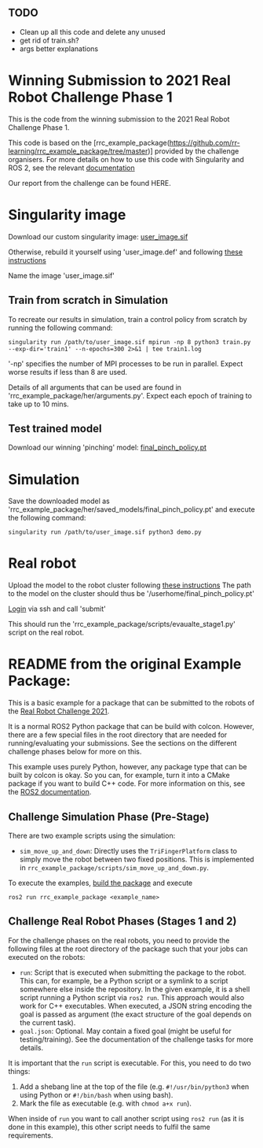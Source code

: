 ## TODO
- Clean up all this code and delete any unused
- get rid of train.sh?
- args better explanations

Winning Submission to 2021 Real Robot Challenge Phase 1
=======================================================

This is the code from the winning submission to the 2021 Real Robot Challenge Phase 1.

This code is based on the [rrc_example_package(https://github.com/rr-learning/rrc_example_package/tree/master)]
provided by the challenge organisers. For more details on how to use this code with Singularity and ROS 2, see
the relevant [documentation](https://people.tuebingen.mpg.de/felixwidmaier/rrc2021/singularity.html)

Our report from the challenge can be found HERE.

# Singularity image

Download our custom singularity image: [user_image.sif](https://drive.google.com/drive/folders/1AKf4O28h8sYF_6J3FUq9oXJBY88joDcl?usp=sharing)

Otherwise, rebuild it yourself using 'user_image.def' and following
[these instructions](https://people.tuebingen.mpg.de/felixwidmaier/rrc2021/singularity.html#add-custom-dependencies-to-the-container)

Name the image 'user_image.sif'

## Train from scratch in Simulation

To recreate our results in simulation, train a control policy from scratch by running the following command:

    singularity run /path/to/user_image.sif mpirun -np 8 python3 train.py --exp-dir='train1' --n-epochs=300 2>&1 | tee train1.log

'-np' specifies the number of MPI processes to be run in parallel. Expect worse results if less than 8 are used.

Details of all arguments that can be used are found in 'rrc_example_package/her/arguments.py'.
Expect each epoch of training to take up to 10 mins.

## Test trained model

Download our winning 'pinching' model: [final_pinch_policy.pt](https://drive.google.com/drive/folders/1AKf4O28h8sYF_6J3FUq9oXJBY88joDcl?usp=sharing)

# Simulation

Save the downloaded model as 'rrc_example_package/her/saved_models/final_pinch_policy.pt'
and execute the following command:

    singularity run /path/to/user_image.sif python3 demo.py

# Real robot

Upload the model to the robot cluster following [these instructions](https://people.tuebingen.mpg.de/felixwidmaier/rrc2021/submission_system/submission_system.html#upload-the-file)
The path to the model on the cluster should thus be '/userhome/final_pinch_policy.pt'

[Login](https://people.tuebingen.mpg.de/felixwidmaier/rrc2021/submission_system/submission_system.html#submitting-a-job) via ssh and call 'submit'

This should run the 'rrc_example_package/scripts/evaualte_stage1.py' script on the real robot.


README from the original Example Package:
=========================================

This is a basic example for a package that can be submitted to the robots of
the [Real Robot Challenge 2021](https://real-robot-challenge.com).

It is a normal ROS2 Python package that can be build with colcon.  However,
there are a few special files in the root directory that are needed for
running/evaluating your submissions.  See the sections on the different
challenge phases below for more on this.

This example uses purely Python, however, any package type that can be built
by colcon is okay.  So you can, for example, turn it into a CMake package if you
want to build C++ code.  For more information on this, see the [ROS2
documentation](https://docs.ros.org/en/foxy/Tutorials/Creating-Your-First-ROS2-Package.html).


Challenge Simulation Phase (Pre-Stage)
--------------------------------------

There are two example scripts using the simulation:

- `sim_move_up_and_down`:  Directly uses the `TriFingerPlatform` class to simply
  move the robot between two fixed positions.  This is implemented in
  `rrc_example_package/scripts/sim_move_up_and_down.py`.

To execute the examples, [build the
package](https://people.tuebingen.mpg.de/felixwidmaier/rrc2021/singularity.html#singularity-build-ws)
and execute

    ros2 run rrc_example_package <example_name>



Challenge Real Robot Phases (Stages 1 and 2)
--------------------------------------------

For the challenge phases on the real robots, you need to provide the following
files at the root directory of the package such that your jobs can executed on
the robots:

- `run`:  Script that is executed when submitting the package to the robot.
  This can, for example, be a Python script or a symlink to a script somewhere
  else inside the repository.  In the given example, it is a shell script
  running a Python script via `ros2 run`.  This approach would also work for C++
  executables.  When executed, a JSON string encoding the goal is passed as
  argument (the exact structure of the goal depends on the current task).
- `goal.json`:  Optional.  May contain a fixed goal (might be useful for
  testing/training).  See the documentation of the challenge tasks for more
  details.

It is important that the `run` script is executable.  For this, you need to do
two things:

1. Add a shebang line at the top of the file (e.g. `#!/usr/bin/python3` when
   using Python or `#!/bin/bash` when using bash).
2. Mark the file as executable (e.g. with `chmod a+x run`).

When inside of `run` you want to call another script using `ros2 run` (as it is
done in this example), this other script needs to fulfil the same requirements.
